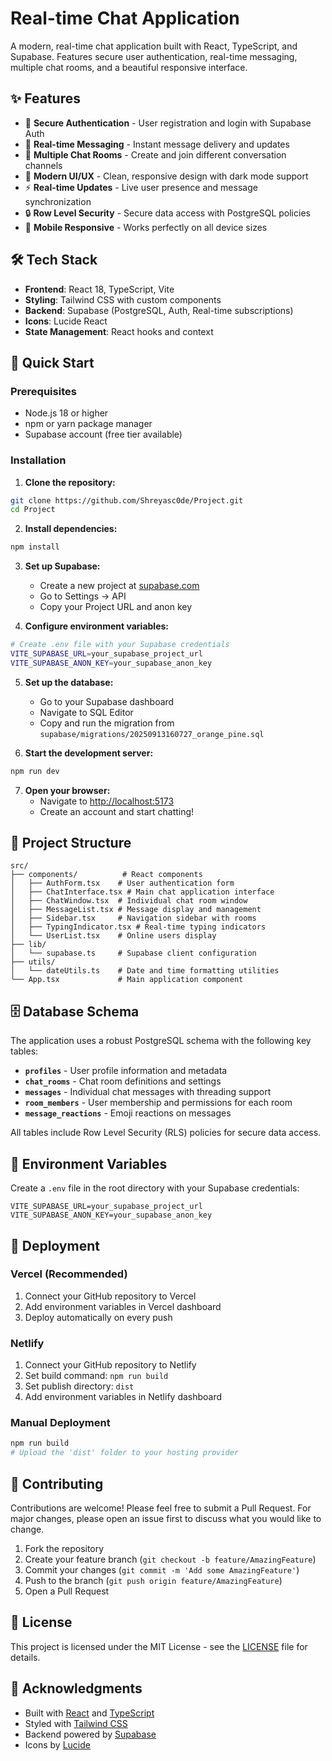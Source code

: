 # Real-time Chat Application

A modern, real-time chat application built with React, TypeScript, and Supabase. Features secure user authentication, real-time messaging, multiple chat rooms, and a beautiful responsive interface.

## ✨ Features

- 🔐 **Secure Authentication** - User registration and login with Supabase Auth
- 💬 **Real-time Messaging** - Instant message delivery and updates
- 👥 **Multiple Chat Rooms** - Create and join different conversation channels
- 🎨 **Modern UI/UX** - Clean, responsive design with dark mode support
- ⚡ **Real-time Updates** - Live user presence and message synchronization
- 🔒 **Row Level Security** - Secure data access with PostgreSQL policies
- 📱 **Mobile Responsive** - Works perfectly on all device sizes

## 🛠️ Tech Stack

- **Frontend**: React 18, TypeScript, Vite
- **Styling**: Tailwind CSS with custom components
- **Backend**: Supabase (PostgreSQL, Auth, Real-time subscriptions)
- **Icons**: Lucide React
- **State Management**: React hooks and context

## 🚀 Quick Start

### Prerequisites

- Node.js 18 or higher
- npm or yarn package manager
- Supabase account (free tier available)

### Installation

1. **Clone the repository:**
```bash
git clone https://github.com/Shreyasc0de/Project.git
cd Project
```

2. **Install dependencies:**
```bash
npm install
```

3. **Set up Supabase:**
   - Create a new project at [supabase.com](https://supabase.com)
   - Go to Settings → API
   - Copy your Project URL and anon key

4. **Configure environment variables:**
```bash
# Create .env file with your Supabase credentials
VITE_SUPABASE_URL=your_supabase_project_url
VITE_SUPABASE_ANON_KEY=your_supabase_anon_key
```

5. **Set up the database:**
   - Go to your Supabase dashboard
   - Navigate to SQL Editor
   - Copy and run the migration from `supabase/migrations/20250913160727_orange_pine.sql`

6. **Start the development server:**
```bash
npm run dev
```

7. **Open your browser:**
   - Navigate to [http://localhost:5173](http://localhost:5173)
   - Create an account and start chatting!

## 📁 Project Structure

```
src/
├── components/          # React components
│   ├── AuthForm.tsx    # User authentication form
│   ├── ChatInterface.tsx # Main chat application interface
│   ├── ChatWindow.tsx  # Individual chat room window
│   ├── MessageList.tsx # Message display and management
│   ├── Sidebar.tsx     # Navigation sidebar with rooms
│   ├── TypingIndicator.tsx # Real-time typing indicators
│   └── UserList.tsx    # Online users display
├── lib/
│   └── supabase.ts     # Supabase client configuration
├── utils/
│   └── dateUtils.ts    # Date and time formatting utilities
└── App.tsx             # Main application component
```

## 🗄️ Database Schema

The application uses a robust PostgreSQL schema with the following key tables:

- **`profiles`** - User profile information and metadata
- **`chat_rooms`** - Chat room definitions and settings
- **`messages`** - Individual chat messages with threading support
- **`room_members`** - User membership and permissions for each room
- **`message_reactions`** - Emoji reactions on messages

All tables include Row Level Security (RLS) policies for secure data access.

## 🔧 Environment Variables

Create a `.env` file in the root directory with your Supabase credentials:

```env
VITE_SUPABASE_URL=your_supabase_project_url
VITE_SUPABASE_ANON_KEY=your_supabase_anon_key
```

## 🚀 Deployment

### Vercel (Recommended)
1. Connect your GitHub repository to Vercel
2. Add environment variables in Vercel dashboard
3. Deploy automatically on every push

### Netlify
1. Connect your GitHub repository to Netlify
2. Set build command: `npm run build`
3. Set publish directory: `dist`
4. Add environment variables in Netlify dashboard

### Manual Deployment
```bash
npm run build
# Upload the 'dist' folder to your hosting provider
```

## 🤝 Contributing

Contributions are welcome! Please feel free to submit a Pull Request. For major changes, please open an issue first to discuss what you would like to change.

1. Fork the repository
2. Create your feature branch (`git checkout -b feature/AmazingFeature`)
3. Commit your changes (`git commit -m 'Add some AmazingFeature'`)
4. Push to the branch (`git push origin feature/AmazingFeature`)
5. Open a Pull Request

## 📝 License

This project is licensed under the MIT License - see the [LICENSE](LICENSE) file for details.

## 🙏 Acknowledgments

- Built with [React](https://reactjs.org/) and [TypeScript](https://www.typescriptlang.org/)
- Styled with [Tailwind CSS](https://tailwindcss.com/)
- Backend powered by [Supabase](https://supabase.com/)
- Icons by [Lucide](https://lucide.dev/)
